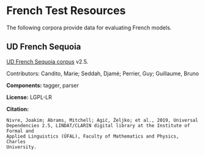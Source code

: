 # French Test Resources

The following corpora provide data for evaluating French models.

## UD French Sequoia

[UD French Sequoia corpus](https://github.com/UniversalDependencies/UD_French-Sequoia) v2.5.

Contributors: Candito, Marie; Seddah, Djamé; Perrier, Guy; Guillaume, Bruno

**Components:** tagger, parser

**License:** LGPL-LR

**Citation:**

```
Nivre, Joakim; Abrams, Mitchell; Agić, Željko; et al., 2019, Universal
Dependencies 2.5, LINDAT/CLARIN digital library at the Institute of Formal and
Applied Linguistics (ÚFAL), Faculty of Mathematics and Physics, Charles
University.
```
